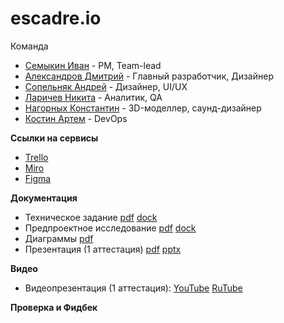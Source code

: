# escadre.io
Команда  
- [Семыкин Иван]() - PM, Team-lead  
- [Александров Дмитрий]() - Главный разработчик, Дизайнер
- [Сопельняк Андрей]() - Дизайнер, UI/UX
- [Ларичев Никита]() - Аналитик, QA
- [Нагорных Константин]() - 3D-моделлер, саунд-дизайнер
- [Костин Артем]() - DevOps
  
**Ссылки на сервисы**  
- [Trello]()  
- [Miro]()  
- [Figma]()   

**Документация**  
- Техническое задание [pdf]() [dock]()
- Предпроектное исследование [pdf]() [dock]()
- Диаграммы [pdf]()
- Презентация (1 аттестация) [pdf]() [pptx]()  

**Видео**  
- Видеопрезентация (1 аттестация): [YouTube]() [RuTube]()
  
**Проверка и Фидбек**  

